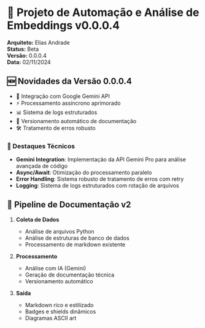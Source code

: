 # 🚀 Projeto de Automação e Análise de Embeddings v0.0.0.4

**Arquiteto:** Elias Andrade  
**Status:** Beta  
**Versão:** 0.0.0.4  
**Data:** 02/11/2024

## 🆕 Novidades da Versão 0.0.0.4

- 🤖 Integração com Google Gemini API
- ⚡ Processamento assíncrono aprimorado
- 📊 Sistema de logs estruturados
- 🔄 Versionamento automático de documentação
- 🛠️ Tratamento de erros robusto

### 🌟 Destaques Técnicos

- **Gemini Integration**: Implementação da API Gemini Pro para análise avançada de código
- **Async/Await**: Otimização do processamento paralelo
- **Error Handling**: Sistema robusto de tratamento de erros com retry
- **Logging**: Sistema de logs estruturados com rotação de arquivos

## 🔄 Pipeline de Documentação v2

1. **Coleta de Dados**
   - Análise de arquivos Python
   - Análise de estruturas de banco de dados
   - Processamento de markdown existente

2. **Processamento**
   - Análise com IA (Gemini)
   - Geração de documentação técnica
   - Versionamento automático

3. **Saída**
   - Markdown rico e estilizado
   - Badges e shields dinâmicos
   - Diagramas ASCII art
